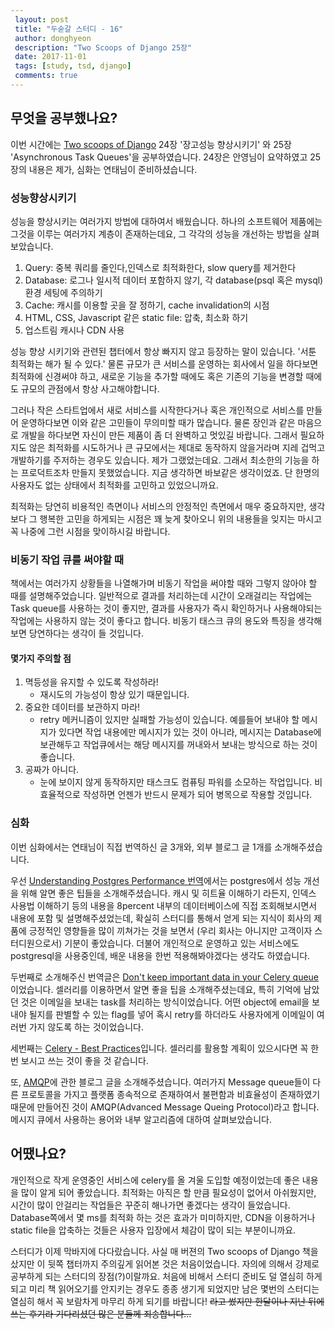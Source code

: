 ```yaml
---
 layout: post
 title: "두숟갈 스터디 - 16"
 author: donghyeon
 description: "Two Scoops of Django 25장"
 date: 2017-11-01
 tags: [study, tsd, django]
 comments: true
---
```




## 무엇을 공부했나요?

이번 시간에는 [Two scoops of Django](https://www.twoscoopspress.com/products/two-scoops-of-django-1-11) 24장 '장고성능 향상시키기' 와 25장 'Asynchronous Task Queues'을 공부하였습니다. 24장은 안영님이 요약하였고 25장의 내용은 제가, 심화는 연태님이 준비하셨습니다.



### 성능향상시키기

성능을 향상시키는 여러가지 방법에 대하여서 배웠습니다. 하나의 소프트웨어 제품에는 그것을 이루는 여러가지 계층이 존재하는데요, 그 각각의 성능을 개선하는 방법을 살펴보았습니다.

1. Query: 중복 쿼리를 줄인다,인덱스로 최적화한다, slow query를 제거한다
2. Database: 로그나 일시적 데이터 포함하지 않기, 각 database(psql 혹은 mysql) 환경 세팅에 주의하기 
3. Cache: 캐시를 이용할 곳을 잘 정하기, cache invalidation의 시점 
4. HTML, CSS, Javascript 같은 static file: 압축, 최소화 하기
5. 업스트림 캐시나 CDN 사용

성능 향상 시키기와 관련된 챕터에서 항상 빠지지 않고 등장하는 말이 있습니다. '서툰 최적화는 해가 될 수 있다.' 물론 규모가 큰 서비스를 운영하는 회사에서 일을 하다보면 최적화에 신경써야 하고, 새로운 기능을 추가할 때에도 혹은 기존의 기능을 변경할 때에도 규모의 관점에서 항상 사고해야합니다.

그러나 작은 스타트업에서 새로 서비스를 시작한다거나 혹은 개인적으로 서비스를 만들어 운영하다보면 이와 같은 고민들이 무의미할 때가 많습니다. 물론 장인과 같은 마음으로 개발을 하다보면 자신이 만든 제품이 좀 더 완벽하고 멋있길 바랍니다. 그래서 필요하지도 않은 최적화를 시도하거나 큰 규모에서는 제대로 동작하지 않을거라며 지레 겁먹고 개발하기를 주저하는 경우도 있습니다. 제가 그랬었는데요. 그래서 최소한의 기능을 하는 프로덕트조차 만들지 못했었습니다. 지금 생각하면 바보같은 생각이었죠. 단 한명의 사용자도 없는 상태에서 최적화를 고민하고 있었으니까요. 

최적화는 당연히 비용적인 측면이나 서비스의 안정적인 측면에서 매우 중요하지만, 생각보다 그 행복한 고민을 하게되는 시점은 꽤 늦게 찾아오니 위의 내용들을 잊지는 마시고 꼭 나중에 그런 시점을 맞이하시길 바랍니다.





### 비동기 작업 큐를 써야할 때 

책에서는 여러가지 상황들을 나열해가며 비동기 작업을 써야할 때와 그렇지 않아야 할 때를 설명해주었습니다. 일반적으로 결과를 처리하는데 시간이 오래걸리는 작업에는 Task queue를 사용하는 것이 좋지만, 결과를 사용자가 즉시 확인하거나 사용해야되는 작업에는 사용하지 않는 것이 좋다고 합니다. 비동기 태스크 큐의 용도와 특징을 생각해보면 당연하다는 생각이 들 것입니다. 



#### 몇가지 주의할 점

1. 멱등성을 유지할 수 있도록 작성하라!
   - 재시도의 가능성이 항상 있기 때문입니다.
2. 중요한 데이터를 보관하지 마라!
   - retry 메커니즘이 있지만 실패할 가능성이 있습니다. 예를들어 보내야 할 메시지가 있다면 작업 내용에만 메시지가 있는 것이 아니라, 메시지는 Database에 보관해두고 작업큐에서는 해당 메시지를 꺼내와서 보내는 방식으로 하는 것이 좋습니다.
3. 공짜가 아니다.
   - 눈에 보이지 않게 동작하지만 태스크도 컴퓨팅 파워를 소모하는 작업입니다. 비효율적으로 작성하면 언젠가 반드시 문제가 되어 병목으로 작용할 것입니다. 



### 심화

이번 심화에서는 연태님이 직접 번역하신 글 3개와, 외부 블로그 글 1개를 소개해주셨습니다.

우선 [Understanding Postgres Performance 번역](https://www.evernote.com/shard/s451/sh/b30a7c9d-e457-4384-88e4-89b7184624a3/ad5fe2b0779cfa8d1d62f3f5c53cbae9)에서는 postgres에서 성능 개선을 위해 알면 좋은 팁들을 소개해주셨습니다. 캐시 및 히트율 이해하기 라든지, 인덱스 사용법 이해하기 등의 내용을 8percent 내부의 데이터베이스에 직접 조회해보시면서 내용에 포함 및 설명해주셨었는데, 확실히 스터디를 통해서 얻게 되는 지식이 회사의 제품에 긍정적인 영향들을 많이 끼쳐가는 것을 보면서 (우리 회사는 아니지만 고객이자 스터디원으로서) 기분이 좋았습니다. 더불어 개인적으로 운영하고 있는 서비스에도 postgresql을 사용중인데, 배운 내용을 한번 적용해봐야겠다는 생각도 하였습니다.

두번째로 소개해주신 번역글은 [Don't keep important data in your Celery queue](https://www.evernote.com/shard/s451/sh/e6120c37-c857-4353-8bf1-e5f5f8907e14/b592cd2d3949c101e84a13eeea862231) 이었습니다. 셀러리를 이용하면서 알면 좋을 팁을 소개해주셨는데요, 특히 기억에 남았던 것은 이메일을 보내는 task를 처리하는 방식이었습니다. 어떤 object에 email을 보내야 될지를 판별할 수 있는 flag를 넣어 혹시 retry를 하더라도 사용자에게 이메일이 여러번 가지 않도록 하는 것이었습니다.

세번째는 [Celery - Best Practices](https://www.evernote.com/shard/s451/sh/a8af8576-a6fc-40f1-bf5d-0995f541acd8/b13c567784ffe0a43506ddc6da22212c)입니다. 셀러리를 활용할 계획이 있으시다면 꼭 한번 보시고 쓰는 것이 좋을 것 같습니다.

또, [AMQP](http://killins.egloos.com/m/3025514)에 관한 블로그 글을 소개해주셨습니다. 여러가지 Message queue들이 다른 프로토콜을 가지고 플랫폼 종속적으로 존재하여서 불편함과 비효율성이 존재하였기 때문에 만들어진 것이 AMQP(Advanced Message Queing Protocol)라고 합니다. 메시지 큐에서 사용하는 용어와 내부 알고리즘에 대하여 살펴보았습니다. 



## 어땠나요?

개인적으로 작게 운영중인 서비스에 celery를 올 겨울 도입할 예정이었는데 좋은 내용을 많이 알게 되어 좋았습니다. 최적화는 아직은 할 만큼 필요성이 없어서 아쉬웠지만, 시간이 많이 안걸리는 작업들은 꾸준히 해나가면 좋겠다는 생각이 들었습니다. Database쪽에서 몇 ms를 최적화 하는 것은 효과가 미미하지만, CDN을 이용하거나 static file을 압축하는 것들은 사용자 입장에서 체감이 많이 되는 부분이니까요. 

스터디가 이제 막바지에 다다랐습니다. 사실 매 버젼의 Two scoops of Django 책을 샀지만 이 뒷쪽 챕터까지 주의깊게 읽어본 것은 처음이었습니다. 자의에 의해서 강제로 공부하게 되는 스터디의 장점(?)이랄까요. 처음에 비해서 스터디 준비도 덜 열심히 하게 되고 미리 책 읽어오기를 안지키는 경우도 종종 생기게 되었지만 남은 몇번의 스터디는 열심히 해서 꼭 보람차게 마무리 하게 되기를 바랍니다! ~~라고 썼지만 한달이나 지난 뒤에 쓰는 후기라 기다리셨던 많은 분들께 죄송합니다...~~

